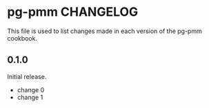 # pg-pmm CHANGELOG

This file is used to list changes made in each version of the pg-pmm cookbook.

## 0.1.0

Initial release.

- change 0
- change 1
